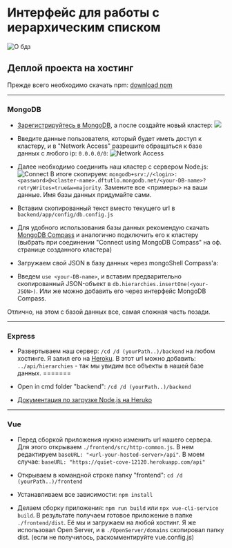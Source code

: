 # Интерфейс для работы с иерархическим списком

![О бдз](https://www.meme-arsenal.com/memes/2c5f68adf4f6902f956352373689c072.jpg)

## Деплой проекта на хостинг

Прежде всего необходимо скачать npm:
[download npm](https://nodejs.org/en/download/)

***

### MongoDB
* [Зарегистрируйтесь в MongoDB](https://www.mongodb.com/), а после создайте новый
кластер:
![](https://www.mongodb.com/docs/atlas/images/create-cluster-cluster-tier.png)
* Введите данные пользователя, который будет иметь доступ к кластеру,
и в "Network Access" разрешите обращаться к базе данных с любого ip:
`0.0.0.0/0`:
![Network Access](https://webimages.mongodb.com/_com_assets/cms/kkh4nwt30hy01y88y-connect-to-mongodb-clusters.png?auto=format%2Ccompress&ch=DPR&fix=max&w=770px)

* Далее необходимо соединить наш кластер с сервером Node.js:
 ![Connect](https://miro.medium.com/max/1400/1*Gbs6b_wuHc01yRlAHZB1UQ.jpeg)
В итоге скопируем: `mongodb+srv://<login>:<password>@<claster-name>.dftutlo.mongodb.net/<your-DB-name>?retryWrites=true&w=majority`. Замените все
<примеры> на ваши данные. Имя базы данных придумайте сами.

* Вставим скопированный текст вместо текущего url в
`backend/app/config/db.config.js`

* Для удобного использования базы данных рекомендую скачать
[MongoDB Compass](https://www.mongodb.com/products/compass)
и аналогично подключить его к кластеру (выбрать при соединении
"Connect using MongoDB Compass" на оф. странице созданного кластера)
* Загружаем свой JSON в базу данных через mongoShell Compass'a:

 * Введем `use <your-DB-name>`, и вставим предварительно скопированный
 JSON-объект в `db.hierarchies.insertOne(<your-JSON>)`. Или же можно добавить
 его через интерфейс MongoDB Compass.

Отлично, на этом с базой данных все, самая сложная часть позади.

***

### Express

* Развертываем наш сервер:
`/cd /d (yourPath..)/backend` на любом хостинге. Я залил его на
[Heroku](https://quiet-cove-12120.herokuapp.com/). В этот url можно добавить:
`../api/hierarchies` - так мы увидим все объекты в нашей базе данных.
=======
* Open in cmd folder "backend":
`/cd /d (yourPath..)/backend`

 * [Документация по загрузке Node.js на Heruko](https://devcenter.heroku.com/articles/getting-started-with-nodejs#deploy-the-app)

***

### Vue

* Перед сборкой приложения нужно изменить url нашего сервера.
Для этого открываем `./frontend/src/http-common.js`.
В нем редактируем `baseURL: "<url-your-hosted-server>/api"`. В моем случае:
`baseURL: "https://quiet-cove-12120.herokuapp.com/api"`

* Открываем в командной строке папку "frontend":
`cd /d (yourPath..)/frontend`

* Устанавливаем все зависимости:
`npm install`

* Делаем сборку приложения:
`npm run build` или `npx vue-cli-service build`.
В результате получаем готовое приложение в папке `./frontend/dist`.
Её мы и загружаем на любой хостинг.
Я же использовал Open Server, и в `./OpenServer/domains` скопировал папку dist.
(если не получилось, раскомментируйте vue.config.js)
